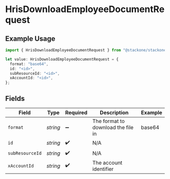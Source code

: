 # HrisDownloadEmployeeDocumentRequest

## Example Usage

```typescript
import { HrisDownloadEmployeeDocumentRequest } from "@stackone/stackone-client-ts/sdk/models/operations";

let value: HrisDownloadEmployeeDocumentRequest = {
  format: "base64",
  id: "<id>",
  subResourceId: "<id>",
  xAccountId: "<id>",
};
```

## Fields

| Field                              | Type                               | Required                           | Description                        | Example                            |
| ---------------------------------- | ---------------------------------- | ---------------------------------- | ---------------------------------- | ---------------------------------- |
| `format`                           | *string*                           | :heavy_minus_sign:                 | The format to download the file in | base64                             |
| `id`                               | *string*                           | :heavy_check_mark:                 | N/A                                |                                    |
| `subResourceId`                    | *string*                           | :heavy_check_mark:                 | N/A                                |                                    |
| `xAccountId`                       | *string*                           | :heavy_check_mark:                 | The account identifier             |                                    |